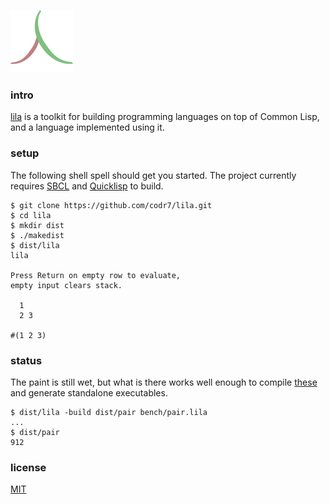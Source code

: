 ![Logo](logo.png)

### intro
[lila](https://github.com/codr7/lila) is a toolkit for building programming languages on top of Common Lisp, and a language implemented using it.

### setup
The following shell spell should get you started. The project currently requires [SBCL](http://www.sbcl.org/) and [Quicklisp](https://www.quicklisp.org/beta/) to build.

```
$ git clone https://github.com/codr7/lila.git
$ cd lila
$ mkdir dist
$ ./makedist
$ dist/lila
lila

Press Return on empty row to evaluate,
empty input clears stack.

  1
  2 3

#(1 2 3)
```

### status
The paint is still wet, but what is there works well enough to compile [these](https://github.com/codr7/lila/blob/master/bench/) and generate standalone executables.

```
$ dist/lila -build dist/pair bench/pair.lila
...
$ dist/pair
912
```

### license
[MIT](https://github.com/codr7/lila/blob/master/LICENSE.txt)